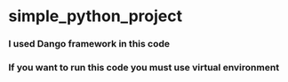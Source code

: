 # simple_python_project
### I used Dango framework in this code
### If you want to run this code you must use virtual environment
